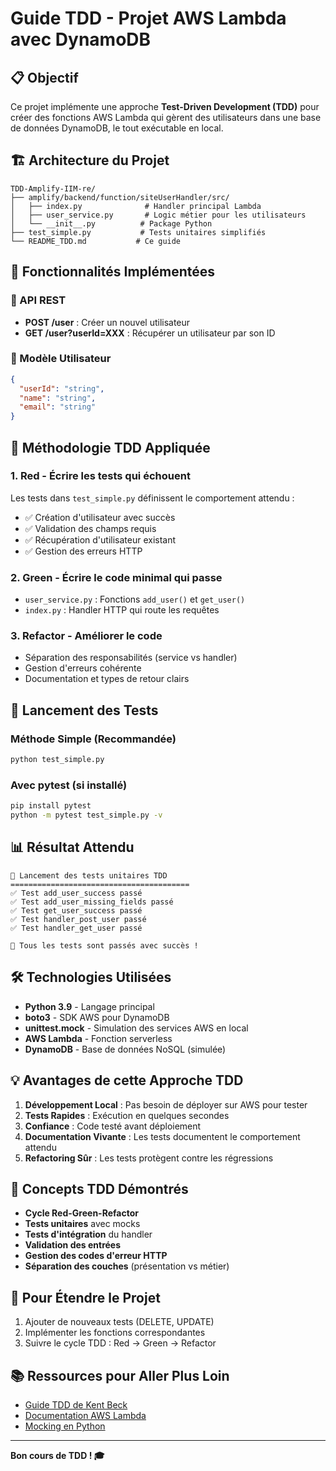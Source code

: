 # Guide TDD - Projet AWS Lambda avec DynamoDB

## 📋 Objectif
Ce projet implémente une approche **Test-Driven Development (TDD)** pour créer des fonctions AWS Lambda qui gèrent des utilisateurs dans une base de données DynamoDB, le tout exécutable en local.

## 🏗️ Architecture du Projet

```
TDD-Amplify-IIM-re/
├── amplify/backend/function/siteUserHandler/src/
│   ├── index.py              # Handler principal Lambda
│   ├── user_service.py       # Logic métier pour les utilisateurs
│   └── __init__.py          # Package Python
├── test_simple.py           # Tests unitaires simplifiés
└── README_TDD.md           # Ce guide
```

## 🔧 Fonctionnalités Implémentées

### 📝 API REST
- **POST /user** : Créer un nouvel utilisateur
- **GET /user?userId=XXX** : Récupérer un utilisateur par son ID

### 👤 Modèle Utilisateur
```json
{
  "userId": "string",
  "name": "string", 
  "email": "string"
}
```

## 🧪 Méthodologie TDD Appliquée

### 1. **Red** - Écrire les tests qui échouent
Les tests dans `test_simple.py` définissent le comportement attendu :
- ✅ Création d'utilisateur avec succès
- ✅ Validation des champs requis
- ✅ Récupération d'utilisateur existant
- ✅ Gestion des erreurs HTTP

### 2. **Green** - Écrire le code minimal qui passe
- `user_service.py` : Fonctions `add_user()` et `get_user()`
- `index.py` : Handler HTTP qui route les requêtes

### 3. **Refactor** - Améliorer le code
- Séparation des responsabilités (service vs handler)
- Gestion d'erreurs cohérente
- Documentation et types de retour clairs

## 🚀 Lancement des Tests

### Méthode Simple (Recommandée)
```bash
python test_simple.py
```

### Avec pytest (si installé)
```bash
pip install pytest
python -m pytest test_simple.py -v
```

## 📊 Résultat Attendu
```
🧪 Lancement des tests unitaires TDD
========================================
✅ Test add_user_success passé
✅ Test add_user_missing_fields passé
✅ Test get_user_success passé
✅ Test handler_post_user passé
✅ Test handler_get_user passé

🎉 Tous les tests sont passés avec succès !
```

## 🛠️ Technologies Utilisées

- **Python 3.9** - Langage principal
- **boto3** - SDK AWS pour DynamoDB
- **unittest.mock** - Simulation des services AWS en local
- **AWS Lambda** - Fonction serverless
- **DynamoDB** - Base de données NoSQL (simulée)

## 💡 Avantages de cette Approche TDD

1. **Développement Local** : Pas besoin de déployer sur AWS pour tester
2. **Tests Rapides** : Exécution en quelques secondes
3. **Confiance** : Code testé avant déploiement
4. **Documentation Vivante** : Les tests documentent le comportement attendu
5. **Refactoring Sûr** : Les tests protègent contre les régressions

## 🎯 Concepts TDD Démontrés

- **Cycle Red-Green-Refactor**
- **Tests unitaires** avec mocks
- **Tests d'intégration** du handler
- **Validation des entrées**
- **Gestion des codes d'erreur HTTP**
- **Séparation des couches** (présentation vs métier)

## 🔄 Pour Étendre le Projet

1. Ajouter de nouveaux tests (DELETE, UPDATE)
2. Implémenter les fonctions correspondantes
3. Suivre le cycle TDD : Red → Green → Refactor

## 📚 Ressources pour Aller Plus Loin

- [Guide TDD de Kent Beck](https://www.amazon.fr/Test-Driven-Development-Kent-Beck/dp/0321146530)
- [Documentation AWS Lambda](https://docs.aws.amazon.com/lambda/)
- [Mocking en Python](https://docs.python.org/3/library/unittest.mock.html)

---

**Bon cours de TDD ! 🎓** 